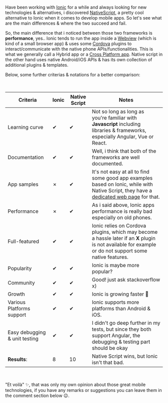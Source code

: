 Have been working with [Ionic](https://ionicframework.com/) for a while and always looking for new technologies & alternatives, i discovered [NativeScript](https://nativescript.org/), a pretty cool alternative to Ionic when it comes to develop mobile apps. So let's see what are the main differences & where the two succeed and fail.

So, the main difference that i noticed between those two frameworks is **performance**, yes.. Ionic tends to run the app inside a [Webview](https://developer.android.com/reference/android/webkit/WebView) (which is kind of a small browser app) & uses some [Cordova](https://cordova.apache.org/) plugins to interact/communicate with the native phone APIs/functionalities. This is what we generally call a Hybrid app or a [Cross Platform app](https://en.wikipedia.org/wiki/Cross-platform_software). Native script in the other hand uses native Android/iOS APIs & has its own collection of additional plugins & templates.

Below, some further criterias & notations for a better comparison:

<br>

 Criteria                                 | Ionic | Native Script | Notes
------------------------------------------|-------|---------------|--------------------------------------------------
Learning curve                            |   ✔   |       ✔       | Not so long as long as you're familiar with **Javascript** including libraries & frameworks, especially Angular, Vue or React.
Documentation                             |   ✔   |       ✔       | Well, i think that both of the frameworks are well documented.
App samples                               |   ✗   |       ✔       | It's not easy at all to find some good app examples based on Ionic, while with Native Script, they have a [dedicated web page](https://market.nativescript.org/?tab=samples&framework=angular&category=all_samples) for that.
Performance                               |   ✗   |       ✔       | As i said above, Ionic apps performance is really bad especially on old phones.
Full-featured                             |   ✔   |       ✔       | Ionic relies on Cordova plugins, which may become a hassle later if an **X** plugin is not available for example or do not support some native features.
Popularity                                |   ✔   |       ✔       | Ionic is maybe more popular?
Community                                 |   ✔   |       ✔       | Good! just ask stackoverflow x)
Growth                                    |   ✔   |       ✔       | Ionic is growing faster 🚀
Various Platforms support                 |   ✔   |       ✔       | Ionic supports more platforms than Android & iOS.
Easy debugging & unit testing             |   ✔   |       ✔       | I didn't go deep further in my tests, but since they both support Angular, the debugging & testing part should be okay
**Results**:                              |   8   |       10      | Native Script wins, but Ionic isn't that bad.

<br>

"Et voilà" ✨, that was only my own opinion about those great mobile technologies, if you have any remarks or suggestions you can leave them in the comment section below 😉.
